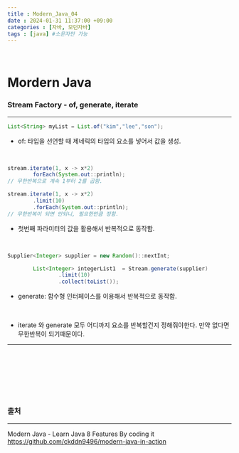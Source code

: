 ```yaml
---
title : Modern_Java_04
date : 2024-01-31 11:37:00 +09:00
categories : [자바, 모던자바]
tags : [java] #소문자만 가능
---
```



<br>


# Mordern Java


### Stream Factory - of, generate, iterate
---
```java
List<String> myList = List.of("kim","lee","son");
```
- of: 타입을 선언할 때 제네릭의 타입의 요소를 넣어서 값을 생성.

<br>

```java
stream.iterate(1, x -> x*2)
        forEach(System.out::println);
// 무한반복으로 계속 1부터 2를 곱함.

stream.iterate(1, x -> x*2)
        .limit(10)
        .forEach(System.out::println);
// 무한반복이 되면 안되니, 필요한만큼 정함. 

```
- 첫번째 파라미터의 값을 활용해서 반복적으로 동작함.

<br>

```java
Supplier<Integer> supplier = new Random()::nextInt;

        List<Integer> integerList1  = Stream.generate(supplier)
                .limit(10)
                .collect(toList());
```

- generate: 함수형 인터페이스를 이용해서 반복적으로 동작함.

<br>

- iterate 와 generate 모두 어디까지 요소를 반복할건지 정해줘야한다. 만약 없다면 무한반복이 되기때문이다.

---

<br><br>










<br><br><br>

### 출처
---
Modern Java - Learn Java 8 Features By coding it <br>
https://github.com/ckddn9496/modern-java-in-action